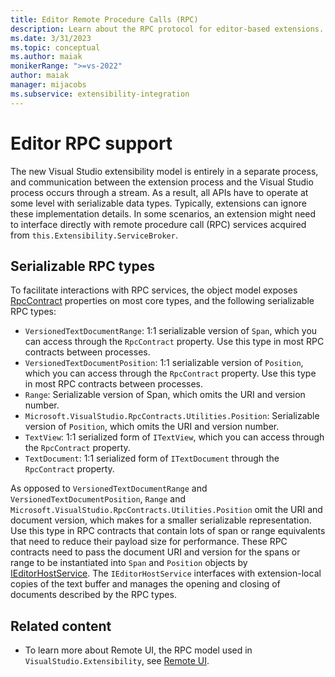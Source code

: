 ```yaml
---
title: Editor Remote Procedure Calls (RPC)
description: Learn about the RPC protocol for editor-based extensions.
ms.date: 3/31/2023
ms.topic: conceptual
ms.author: maiak
monikerRange: ">=vs-2022"
author: maiak
manager: mijacobs
ms.subservice: extensibility-integration
---
```


# Editor RPC support

The new Visual Studio extensibility model is entirely in a separate process, and communication between the extension process and the Visual Studio process occurs through a stream. As a result, all APIs have to operate at some level with serializable data types. Typically, extensions can ignore these implementation details. In some scenarios, an extension might need to interface directly with remote procedure call (RPC) services acquired from `this.Extensibility.ServiceBroker`.

## Serializable RPC types

To facilitate interactions with RPC services, the object model exposes [RpcContract](/dotnet/api/microsoft.visualstudio.extensibility.editor.selection.rpccontract) properties on most core types, and the following serializable RPC types:

- `VersionedTextDocumentRange`: 1:1 serializable version of `Span`, which you can access through the `RpcContract` property. Use this type in most RPC contracts between processes.
- `VersionedTextDocumentPosition`: 1:1 serializable version of `Position`, which you can access through the `RpcContract` property. Use this type in most RPC contracts between processes.
- `Range`: Serializable version of Span, which omits the URI and version number.
- `Microsoft.VisualStudio.RpcContracts.Utilities.Position`: Serializable version of `Position`, which omits the URI and version number.
- `TextView`: 1:1 serialized form of `ITextView`, which you can access through the `RpcContract` property.
- `TextDocument`: 1:1 serialized form of `ITextDocument` through the `RpcContract` property.

As opposed to `VersionedTextDocumentRange` and `VersionedTextDocumentPosition`, `Range` and `Microsoft.VisualStudio.RpcContracts.Utilities.Position` omit the URI and document version, which makes for a smaller serializable representation. Use this type in RPC contracts that contain lots of span or range equivalents that need to reduce their payload size for performance. These RPC contracts need to pass the document URI and version for the spans or range to be instantiated into `Span` and `Position` objects by [IEditorHostService](/dotnet/api/microsoft.visualstudio.extensibility.editor.ieditorhostservice). The `IEditorHostService` interfaces with extension-local copies of the text buffer and manages the opening and closing of documents described by the RPC types.

## Related content

- To learn more about Remote UI, the RPC model used in `VisualStudio.Extensibility`, see [Remote UI](../inside-the-sdk/remote-ui.md).